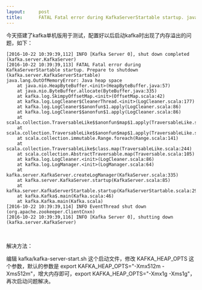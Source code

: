 ```yaml
---
layout:     post
title:      FATAL Fatal error during KafkaServerStartable startup. java.lang.OutOfMemoryError: Java heap space
---
```

<div id="article_content" class="article_content clearfix csdn-tracking-statistics" data-pid="blog" data-mod="popu_307" data-dsm="post">
								            <link rel="stylesheet" href="https://csdnimg.cn/release/phoenix/template/css/ck_htmledit_views-f76675cdea.css">
						<div class="htmledit_views" id="content_views">
                
<p>今天搭建了kafka单机版用于测试，配置好以后启动kafka时出现了内存溢出的问题，如下： </p>
<p></p><pre><code class="language-java">[2016-10-22 10:39:39,112] INFO [Kafka Server 0], shut down completed (kafka.server.KafkaServer)
[2016-10-22 10:39:39,113] FATAL Fatal error during KafkaServerStartable startup. Prepare to shutdown (kafka.server.KafkaServerStartable)
java.lang.OutOfMemoryError: Java heap space
	at java.nio.HeapByteBuffer.&lt;init&gt;(HeapByteBuffer.java:57)
	at java.nio.ByteBuffer.allocate(ByteBuffer.java:335)
	at kafka.log.SkimpyOffsetMap.&lt;init&gt;(OffsetMap.scala:42)
	at kafka.log.LogCleaner$CleanerThread.&lt;init&gt;(LogCleaner.scala:177)
	at kafka.log.LogCleaner$$anonfun$1.apply(LogCleaner.scala:86)
	at kafka.log.LogCleaner$$anonfun$1.apply(LogCleaner.scala:86)
	at scala.collection.TraversableLike$$anonfun$map$1.apply(TraversableLike.scala:244)
	at scala.collection.TraversableLike$$anonfun$map$1.apply(TraversableLike.scala:244)
	at scala.collection.immutable.Range.foreach(Range.scala:141)
	at scala.collection.TraversableLike$class.map(TraversableLike.scala:244)
	at scala.collection.AbstractTraversable.map(Traversable.scala:105)
	at kafka.log.LogCleaner.&lt;init&gt;(LogCleaner.scala:86)
	at kafka.log.LogManager.&lt;init&gt;(LogManager.scala:64)
	at kafka.server.KafkaServer.createLogManager(KafkaServer.scala:335)
	at kafka.server.KafkaServer.startup(KafkaServer.scala:85)
	at kafka.server.KafkaServerStartable.startup(KafkaServerStartable.scala:29)
	at kafka.Kafka$.main(Kafka.scala:46)
	at kafka.Kafka.main(Kafka.scala)
[2016-10-22 10:39:39,114] INFO EventThread shut down (org.apache.zookeeper.ClientCnxn)
[2016-10-22 10:39:39,116] INFO [Kafka Server 0], shutting down (kafka.server.KafkaServer)</code></pre><br><p>解决方法：</p>
<p>编辑 kafka/kafka-server-start.sh 这个启动文件，修改 KAFKA_HEAP_OPTS 这个参数，默认的参数是 export KAFKA_HEAP_OPTS="-Xmx512m -Xms512m"，增大内存即可，export KAFKA_HEAP_OPTS="-Xmx1g -Xms1g"，再次启动问题解决。</p>
            </div>
                </div>